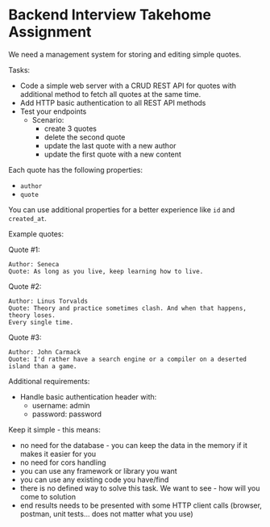 # Backend Interview Takehome Assignment

We need a management system for storing and editing simple quotes.

Tasks:

- Code a simple web server with a CRUD REST API for quotes with additional method to fetch all quotes at the same time.
- Add HTTP basic authentication to all REST API methods
- Test your endpoints
  - Scenario:
    - create 3 quotes
    - delete the second quote
    - update the last quote with a new author
    - update the first quote with a new content

Each quote has the following properties:

- `author`
- `quote`

You can use additional properties for a better experience like `id` and `created_at`.

Example quotes:

Quote #1:

    Author: Seneca
    Quote: As long as you live, keep learning how to live.

Quote #2:

    Author: Linus Torvalds
    Quote: Theory and practice sometimes clash. And when that happens, theory loses.
    Every single time.

Quote #3:

    Author: John Carmack
    Quote: I'd rather have a search engine or a compiler on a deserted island than a game.

Additional requirements:

- Handle basic authentication header with:
  - username: admin
  - password: password

Keep it simple - this means:

- no need for the database - you can keep the data in the memory if it makes it easier for you
- no need for cors handling
- you can use any framework or library you want
- you can use any existing code you have/find
- there is no defined way to solve this task. We want to see - how will you come to solution
- end results needs to be presented with some HTTP client calls (browser, postman, unit tests… does not matter what you use)
